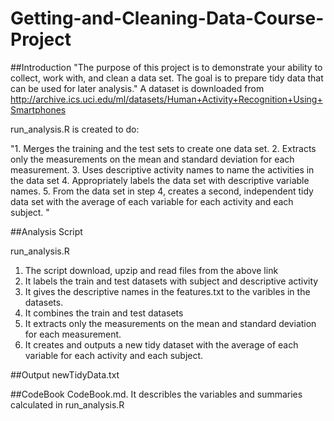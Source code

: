 # Getting-and-Cleaning-Data-Course-Project

##Introduction
"The purpose of this project is to demonstrate your ability to collect, work with, and clean a data set. The goal is to prepare tidy data that can be used for later analysis." A dataset is downloaded from http://archive.ics.uci.edu/ml/datasets/Human+Activity+Recognition+Using+Smartphones

run_analysis.R is created to do:

"1. Merges the training and the test sets to create one data set.
2. Extracts only the measurements on the mean and standard deviation for each measurement.
3. Uses descriptive activity names to name the activities in the data set
4. Appropriately labels the data set with descriptive variable names.
5. From the data set in step 4, creates a second, independent tidy data set with the average of each variable for each activity and each subject. "

##Analysis Script

run_analysis.R

1. The script download, upzip and read files from the above link
2. It labels the train and test datasets with subject and descriptive activity
3. It gives the descriptive names in the features.txt to the varibles in the datasets.
3. It combines the train and test datasets
4. It extracts only the measurements on the mean and standard deviation for each measurement.
5. It creates and outputs a new tidy dataset with the average of each variable for each activity and each subject.

##Output
newTidyData.txt

##CodeBook
CodeBook.md.  It describles the variables and summaries calculated in run_analysis.R
